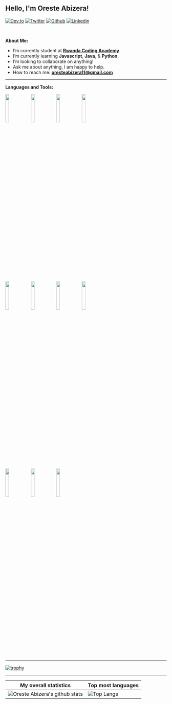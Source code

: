 <!-- Your title -->

## Hello, I'm Oreste Abizera!

<!-- Your badges
You can use the website to generate badges: https://shields.io/
-->

[![Dev.to](https://img.shields.io/badge/-Dev.to-000?style=flat&logo=dev&logoColor=white)](https://dev.to/oreste)
[![Twitter](https://img.shields.io/badge/-Twitter-blue?style=flat&logo=Twitter&logoColor=white)](https://twitter.com/AbizeraOreste)
[![Github](https://img.shields.io/badge/-Github-000?style=flat&logo=Github&logoColor=white)](https://github.com/oreste-abizera)
[![Linkedin](https://img.shields.io/badge/-LinkedIn-blue?style=flat&logo=Linkedin&logoColor=white)](https://www.linkedin.com/in/oreste-abizera-151bb9194/)

&nbsp;

<!-- Talking about me -->

**About Me:**

- I’m currently student at **[Rwanda Coding Academy](http://rca.ac.rw)**.
- I’m currently learning **Javascript**, **Java**, & **Python**.
- I’m looking to collaborate on anything!
- Ask me about anything, I am happy to help.
- How to reach me: **oresteabizera11@gmail.com**

---

**Languages and Tools:**

<p>
  <code><img width="15%" src="https://www.vectorlogo.zone/logos/javascript/javascript-ar21.svg"></code>
  <code><img width="15%" src="https://www.vectorlogo.zone/logos/reactjs/reactjs-ar21.svg"></code>
  <code><img width="15%" src="https://www.vectorlogo.zone/logos/getbootstrap/getbootstrap-ar21.svg"></code>
  <code><img width="15%" src="https://www.vectorlogo.zone/logos/nodejs/nodejs-ar21.svg"></code>
  <br />
  <code><img width="15%" src="https://www.vectorlogo.zone/logos/expressjs/expressjs-ar21.svg"></code>
  <code><img width="15%" src="https://www.vectorlogo.zone/logos/mysql/mysql-ar21.svg"></code>
  <code><img width="15%" src="https://www.vectorlogo.zone/logos/mongodb/mongodb-ar21.svg"></code>
  <code><img width="15%" src="https://www.vectorlogo.zone/logos/git-scm/git-scm-ar21.svg"></code>
   <br />
  <code><img width="15%" src="https://www.vectorlogo.zone/logos/npmjs/npmjs-ar21.svg"></code>
  <code><img width="15%" src="https://www.vectorlogo.zone/logos/yarnpkg/yarnpkg-ar21.svg"></code>
  <code><img width="15%" src="https://www.vectorlogo.zone/logos/php/php-ar21.svg"></code>
</p>

---

[![trophy](https://github-profile-trophy.vercel.app/?username=oreste-abizera)](https://github.com/oreste-abizera/github-profile-trophy)

---

| My overall statistics                                                                                                                                      | Top most languages                                                                                                             |
| ---------------------------------------------------------------------------------------------------------------------------------------------------------- | ------------------------------------------------------------------------------------------------------------------------------ |
| ![Oreste Abizera's github stats](https://github-readme-stats.vercel.app/api?username=oreste-abizera&show_icons=true&hide_border=true&&count_private=true") | ![Top Langs](https://github-readme-stats.vercel.app/api/top-langs/?username=oreste-abizera&langs_count=100&count_private=true) |

